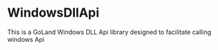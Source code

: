 # WindowsDllApi
This is a GoLand Windows DLL Api library designed to facilitate calling windows Api
